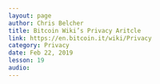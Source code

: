 ```yaml
---
layout: page
author: Chris Belcher
title: Bitcoin Wiki’s Privacy Aritcle
link: https://en.bitcoin.it/wiki/Privacy
category: Privacy
date: Feb 22, 2019
lesson: 19
audio: 
---
```

